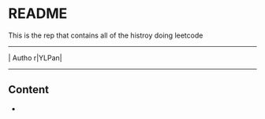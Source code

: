 README
======================
This is the rep that contains all of the histroy doing leetcode

****
| Autho r|YLPan|

****

## Content
*

